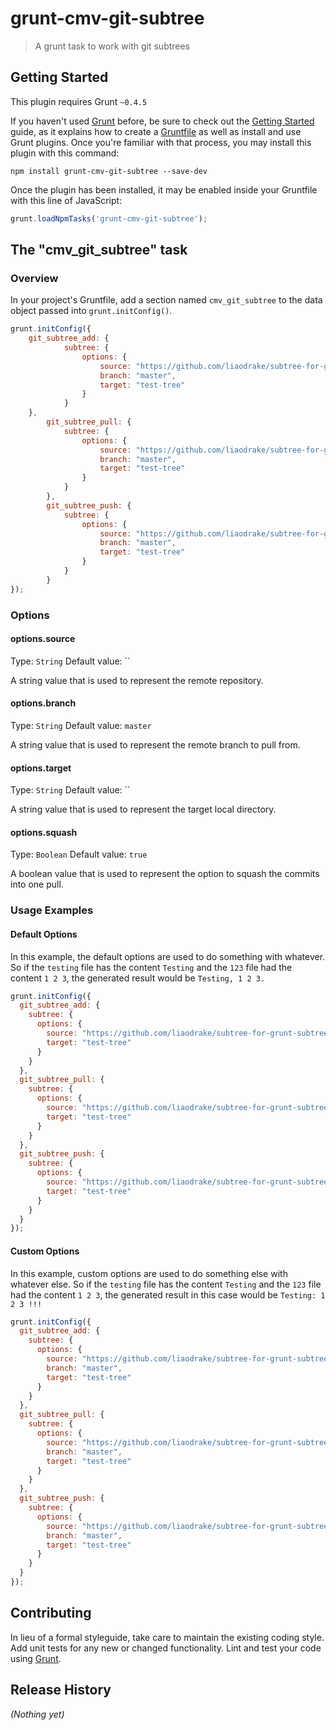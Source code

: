 # grunt-cmv-git-subtree

> A grunt task to work with git subtrees

## Getting Started
This plugin requires Grunt `~0.4.5`

If you haven't used [Grunt](http://gruntjs.com/) before, be sure to check out the [Getting Started](http://gruntjs.com/getting-started) guide, as it explains how to create a [Gruntfile](http://gruntjs.com/sample-gruntfile) as well as install and use Grunt plugins. Once you're familiar with that process, you may install this plugin with this command:

```shell
npm install grunt-cmv-git-subtree --save-dev
```

Once the plugin has been installed, it may be enabled inside your Gruntfile with this line of JavaScript:

```js
grunt.loadNpmTasks('grunt-cmv-git-subtree');
```

## The "cmv_git_subtree" task

### Overview
In your project's Gruntfile, add a section named `cmv_git_subtree` to the data object passed into `grunt.initConfig()`.

```js
grunt.initConfig({
    git_subtree_add: {
			subtree: {
				options: {
					source: "https://github.com/liaodrake/subtree-for-grunt-subtree-testing.git",
					branch: "master",
					target: "test-tree"
				}
			}
    },
		git_subtree_pull: {
			subtree: {
				options: {
					source: "https://github.com/liaodrake/subtree-for-grunt-subtree-testing.git",
					branch: "master",
					target: "test-tree"
				}
			}
		},
		git_subtree_push: {
			subtree: {
				options: {
					source: "https://github.com/liaodrake/subtree-for-grunt-subtree-testing.git",
					branch: "master",
					target: "test-tree"
				}
			}
		}
});
```

### Options

#### options.source
Type: `String`
Default value: ``

A string value that is used to represent the remote repository.

#### options.branch
Type: `String`
Default value: `master`

A string value that is used to represent the remote branch to pull from.

#### options.target
Type: `String`
Default value: ``

A string value that is used to represent the target local directory.

#### options.squash
Type: `Boolean`
Default value: `true`

A boolean value that is used to represent the option to squash the commits into one pull.

### Usage Examples

#### Default Options
In this example, the default options are used to do something with whatever. So if the `testing` file has the content `Testing` and the `123` file had the content `1 2 3`, the generated result would be `Testing, 1 2 3.`

```js
grunt.initConfig({
  git_subtree_add: {
    subtree: {
      options: {
        source: "https://github.com/liaodrake/subtree-for-grunt-subtree-testing.git",
        target: "test-tree"
      }
    }
  },
  git_subtree_pull: {
    subtree: {
      options: {
        source: "https://github.com/liaodrake/subtree-for-grunt-subtree-testing.git",
        target: "test-tree"
      }
    }
  },
  git_subtree_push: {
    subtree: {
      options: {
        source: "https://github.com/liaodrake/subtree-for-grunt-subtree-testing.git",
        target: "test-tree"
      }
    }
  }
});
```

#### Custom Options
In this example, custom options are used to do something else with whatever else. So if the `testing` file has the content `Testing` and the `123` file had the content `1 2 3`, the generated result in this case would be `Testing: 1 2 3 !!!`

```js
grunt.initConfig({
  git_subtree_add: {
    subtree: {
      options: {
        source: "https://github.com/liaodrake/subtree-for-grunt-subtree-testing.git",
        branch: "master",
        target: "test-tree"
      }
    }
  },
  git_subtree_pull: {
    subtree: {
      options: {
        source: "https://github.com/liaodrake/subtree-for-grunt-subtree-testing.git",
        branch: "master",
        target: "test-tree"
      }
    }
  },
  git_subtree_push: {
    subtree: {
      options: {
        source: "https://github.com/liaodrake/subtree-for-grunt-subtree-testing.git",
        branch: "master",
        target: "test-tree"
      }
    }
  }
});
```

## Contributing
In lieu of a formal styleguide, take care to maintain the existing coding style. Add unit tests for any new or changed functionality. Lint and test your code using [Grunt](http://gruntjs.com/).

## Release History
_(Nothing yet)_
